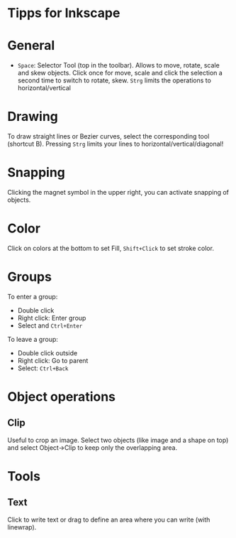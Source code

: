# Tipps for Inkscape

# General
- `Space`: Selector Tool (top in the toolbar). Allows to move, rotate, scale and skew objects. Click once for move, scale and click the selection a second time to switch to rotate, skew. `Strg` limits the operations to horizontal/vertical

# Drawing
To draw straight lines or Bezier curves, select the corresponding tool (shortcut B). Pressing `Strg` limits your lines to horizontal/vertical/diagonal!

# Snapping
Clicking the magnet symbol in the upper right, you can activate snapping of objects.

# Color
Click on colors at the bottom to set Fill, `Shift+Click` to set stroke color.

# Groups
To enter a group:
* Double click
* Right click: Enter group
* Select and `Ctrl+Enter`

To leave a group:
* Double click outside
* Right click: Go to parent
* Select: `Ctrl+Back`

# Object operations

## Clip
Useful to crop an image. Select two objects (like image and a shape on top) and select Object->Clip to keep only the overlapping area.


# Tools
## Text
Click to write text or drag to define an area where you can write (with linewrap).